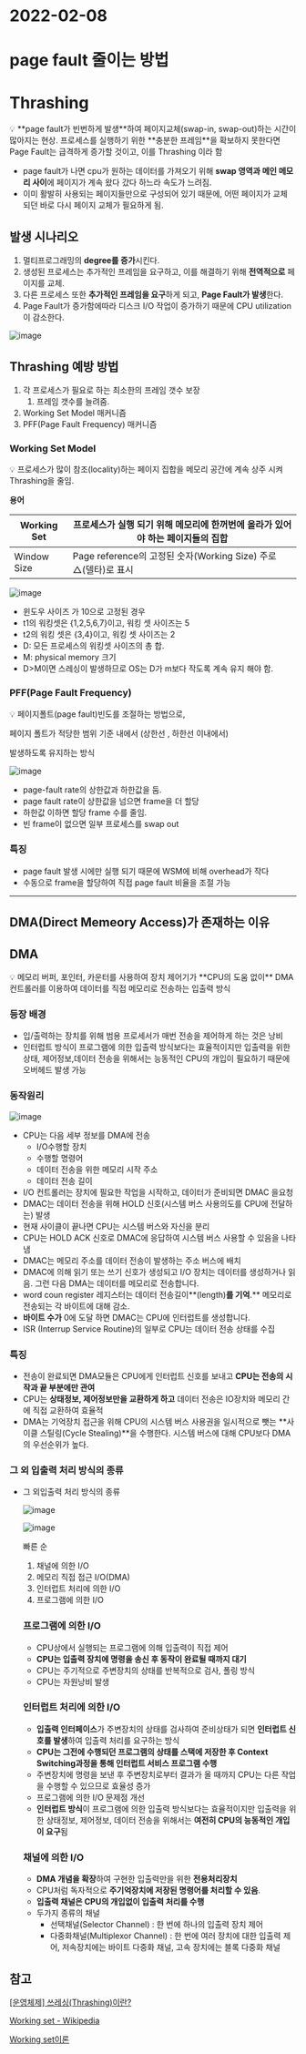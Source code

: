 # 2022-02-08

# page fault 줄이는 방법

# Thrashing

<aside>
💡 **page fault가 빈번하게 발생**하여 페이지교체(swap-in, swap-out)하는 시간이 많아지는 현상.
프로세스를 실행하기 위한 **충분한 프레임**을 확보하지 못한다면 Page Fault는 급격하게 증가할 것이고, 이를 Thrashing 이라 함

</aside>

- page fault가 나면 cpu가 원하는 데이터를 가져오기 위해 **swap 영역과 메인 메모리 사이**에 페이지가 계속 왔다 갔다 하느라 속도가 느려짐.
- 이미 활발히 사용되는 페이지들만으로 구성되어 있기 때문에, 어떤 페이지가 교체 되던 바로 다시 페이지 교체가 필요하게 됨.

## 발생 시나리오

1. 멀티프로그래밍의 **degree를 증가**시킨다.
2. 생성된 프로세스는 추가적인 프레임을 요구하고, 이를 해결하기 위해 **전역적으로** 페이지를 교체.
3. 다른 프로세스 또한 **추가적인 프레임을 요구**하게 되고, **Page Fault가 발생**한다.
4. Page Fault가 증가함에따라 디스크 I/O 작업이 증가하기 때문에 CPU utilization이 감소한다.

![image](./6.png)

## Thrashing 예방 방법

1. 각 프로세스가 필요로 하는 최소한의 프레임 갯수 보장
    1. 프레임 갯수를 늘려줌.
2. Working Set Model 매커니즘
3. PFF(Page Fault Frequency) 매커니즘

### Working Set Model

<aside>
💡 프로세스가 많이 참조(locality)하는 페이지 집합을 메모리 공간에 계속 상주 시켜 Thrashing을 줄임.

</aside>

**용어**

| Working Set | 프로세스가 실행 되기 위해 메모리에 한꺼번에 올라가 있어야 하는 페이지들의 집합 |
| --- | --- |
| Window Size | Page reference의 고정된 숫자(Working Size) 주로 △(델타)로 표시 |

![image](1.png)

- 윈도우 사이즈 가 10으로 고정된 경우
- t1의 워킹셋은 {1,2,5,6,7}이고, 워킹 셋 사이즈는 5
- t2의 워킹 셋은 {3,4}이고, 워킹 셋 사이즈는 2
- D: 모든 프로세스의 워킹셋 사이즈의 총 합.
- M: physical memory 크기
- D>M이면 스레싱이 발생하므로 OS는 D가 m보다 작도록 계속 유지 해야 함.

### **PFF(Page Fault Frequency)**

<aside>
💡 페이지폴트(page fault)빈도를 조절하는 방법으로,

페이지 폴트가 적당한 범위 기준 내에서 (상한선 , 하한선 이내에서)

발생하도록 유지하는 방식

</aside>

![image](2.png)

- page-fault rate의 상한값과 하한값을 둠.
- page fault rate이 상한값을 넘으면 frame을 더 할당
- 하한값 이하면 할당 frame 수를 줄임.
- 빈 frame이 없으면 일부 프로세스를 swap out

### 특징

- page fault 발생 시에만 실행 되기 때문에 WSM에 비해 overhead가 작다
- 수동으로 frame을 할당하여 직접 page fault 비율을 조절 가능

---

## DMA(Direct Memeory Access)가 존재하는 이유

## DMA

<aside>
💡 메모리 버퍼, 포인터, 카운터를 사용하여 장치 제어기가 **CPU의 도움 없이** DMA 컨트롤러를 이용하여 데이터를 직접 메모리로 전송하는 입출력 방식

</aside>

### 등장 배경

- 입/출력하는 장치를 위해 범용 프로세서가 매번 전송을 제어하게 하는 것은 낭비
- 인터럽트 방식이 프로그램에 의한 입출력 방식보다는 효율적이지만 입출력을 위한 상태, 제어정보,데이터 전송을 위해서는 능동적인 CPU의 개입이 필요하기 때문에 오버헤드 발생 가능

### 동작원리

![image](3.png)

- CPU는 다음 세부 정보를 DMA에 전송
    - I/O수행할 장치
    - 수행할 명령어
    - 데이터 전송을 위한 메모리 시작 주소
    - 데이터 전송 길이
- I/O 컨트롤러는 장치에 필요한 작업을 시작하고, 데이터가 준비되면 DMAC 을요청
- DMAC는 데이터 전송을 위해 HOLD 신호(시스템 버스 사용의도를 CPU에 전달하는) 발생
- 현재 사이클이 끝나면 CPU는 시스템 버스와 자신을 분리
- CPU는 HOLD ACK 신호로 DMAC에 응답하여 시스템 버스 사용할 수 있음을 나타냄
- DMAC는 메모리 주소를 데이터 전송이 발생하는 주소 버스에 배치
- DMAC에 의해 읽기 또는 쓰기 신호가 생성되고 I/O 장치는 데이터를 생성하거나 읽음. 그런 다음 DMA는 데이터를 메모리로 전송합니다.
- word coun register 레지스터는 데이터 전송길이**(length)**를 기억**.** 메모리로 전송되는 각 바이트에 대해 감소.
- **바이트 수가** 0에 도달 하면 DMAC는 CPU에 인터럽트를 생성합니다.
- ISR (Interrup Service Routine)의 일부로 CPU는 데이터 전송 상태를 수집

### 특징

- 전송이 완료되면 DMA모듈은 CPU에게 인터럽트 신호를 보내고 **CPU는 전송의 시작과 끝 부분에만 관여**
- CPU는 **상태정보, 제어정보만을 교환하게 하고** 데이터 전송은 IO장치와 메모리 간에 직접 교환하여 효율적
- DMA는 기억장치 접근을 위해 CPU의 시스템 버스 사용권을 일시적으로 뺏는 **사이클 스틸링(Cycle Stealing)**을 수행한다. 시스템 버스에 대해 CPU보다 DMA의 우선순위가 높다.

### 그 외 입출력 처리 방식의 종류

- 그 외입출력 처리 방식의 종류
  
    ![image](4.png)
    
    ![image](5.png)
    
    빠른 순
    
    1. 채널에 의한 I/O
    2. 메모리 직접 접근 I/O(DMA)
    3. 인터럽트 처리에 의한 I/O
    4. 프로그램에 의한 I/O
    
    ### **프로그램에 의한 I/O**
    
    - CPU상에서 실행되는 프로그램에 의해 입출력이 직접 제어
    - **CPU는 입출력 장치에 명령을 송신 후 동작이 완료될 때까지 대기**
    - CPU는 주기적으로 주변장치의 상태를 반복적으로 검사, 폴링 방식
    - CPU는 자원낭비 발생
    
    ### 인터럽트 처리에 의한 I/O
    
    - **입출력 인터페이스**가 주변장치의 상태를 검사하여 준비상태가 되면 **인터럽트 신호를 발생**하여 입출력 처리를 요구하는 방식
    - **CPU는 그전에 수행되던 프로그램의 상태를 스택에 저장한 후 Context Switching과정을 통해 인터럽트 서비스 프로그램 수행**
    - 주변장치에 명령을 보낸 후 주변장치로부터 결과가 올 때까지 CPU는 다른 작업을 수행할 수 있으므로 효율성 증가
    - 프로그램에 의한 I/O 문제점 개선
    - **인터럽트 방식**이 프로그램에 의한 입출력 방식보다는 효율적이지만 입출력을 위한 상태정보, 제어정보, 데이터 전송을 위해서는 **여전히 CPU의 능동적인 개입이 요구**됨
    
    ### 채널에 의한 I/O
    
    - **DMA 개념을 확장**하여 구현한 입출력만을 위한 **전용처리장치**
    - CPU처럼 독자적으로 **주기억장치에 저장된 명령어를 처리할 수 있음**.
    - **입출력 채널은 CPU의 개입없이 입출력 처리를 수행**
    - 두가지 종류의 채널
        - 선택채널(Selector Channel) : 한 번에 하나의 입출력 장치 제어
        - 다중화채널(Multiplexor Channel) : 한 번에 여러 장치에 대한 입출력 제어, 저속장치에는 바이트 다중화 채널, 고속 장치에는 블록 다중화 채널

## 참고

[[운영체제] 쓰레싱(Thrashing)이란?](http://itnovice1.blogspot.com/2019/08/thrashing.html)

[Working set - Wikipedia](https://en.wikipedia.org/wiki/Working_set)

[Working set이론](https://itdexter.tistory.com/410)